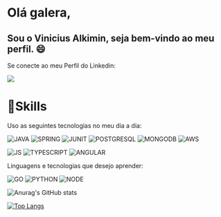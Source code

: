 
# Olá galera,
## Sou o Vinicius Alkimin, seja bem-vindo ao meu perfil. 😄


Se conecte ao meu Perfil do Linkedin:

<a href="https://www.linkedin.com/in/viniciusalkimin/">
<img src="https://img.shields.io/badge/LinkedIn-0077B5?style=for-the-badge&logo=linkedin&logoColor=white"/>
</a>

# 🚀Skills

Uso as seguintes tecnologias no meu dia a dia:

![JAVA](https://img.shields.io/badge/Java-ED8B00?style=for-the-badge&logo=java&logoColor=white)
![SPRING](https://img.shields.io/badge/Spring-6DB33F?style=for-the-badge&logo=spring&logoColor=white)
![JUNIT](https://img.shields.io/badge/Junit5-25A162?style=for-the-badge&logo=junit5&logoColor=white)
![POSTGRESQL](https://img.shields.io/badge/PostgreSQL-316192?style=for-the-badge&logo=postgresql&logoColor=white)
![MONGODB](https://img.shields.io/badge/MongoDB-4EA94B?style=for-the-badge&logo=mongodb&logoColor=white)
![AWS](https://img.shields.io/badge/Amazon_AWS-FF9900?style=for-the-badge&logo=amazonaws&logoColor=white)

![JS](https://img.shields.io/badge/JavaScript-323330?style=for-the-badge&logo=javascript&logoColor=F7DF1E)
![TYPESCRIPT](https://img.shields.io/badge/TypeScript-007ACC?style=for-the-badge&logo=typescript&logoColor=white)
![ANGULAR](https://img.shields.io/badge/Angular-DD0031?style=for-the-badge&logo=angular&logoColor=white)

Linguagens e tecnologias que desejo aprender:

![GO](https://img.shields.io/badge/Go-00ADD8?style=for-the-badge&logo=go&logoColor=white)
![PYTHON](https://img.shields.io/badge/TypeScript-007ACC?style=for-the-badge&logo=typescript&logoColor=white)
![NODE](https://img.shields.io/badge/Node.js-43853D?style=for-the-badge&logo=node.js&logoColor=white)


![Anurag's GitHub stats](https://github-readme-stats.vercel.app/api?username=viniciusalkimin&theme=dracula&show_icons=true)

[![Top Langs](https://github-readme-stats.vercel.app/api/top-langs/?username=viniciusalkimin&layout=compact)](https://github.com/anuraghazra/github-readme-stats)

